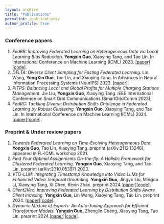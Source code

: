 ```yaml
---
layout: archive
title: "Publications"
permalink: /publications/
author_profile: true
---
```


### Conference papers

1. *FedBR: Improving Federated Learning on Heterogeneous Data via Local Learning Bias Reduction.* **Yongxin Guo**, Xiaoying Tang, and Tao Lin. In International Conference on Machine Learning (ICML) 2023. [[paper]](https://openreview.net/pdf?id=nDKoVwNjMH)[[code]](https://github.com/LINs-lab/FedBR).
2. *DELTA: Diverse Client Sampling for Fasting Federated Learning.* Lin Wang, **YongXin Guo**, Tao Lin, and Xiaoying Tang. In Advances in Neural Information Processing Systems (NeurIPS) 2023. [[paper]](https://arxiv.org/abs/2205.13925).
3. *PITPS: Balancing Local and Global Profits for Multiple Charging Stations Management.* Jie Liu, **Yongxin Guo**, Xiaoying Tang. IEEE International Conference on Smart Grid Communications (SmartGridComm 2023);
4. *FedRC: Tackling Diverse Distribution Shifts Challenge in Federated Learning by Robust Clustering.* **Yongxin Guo**, Xiaoying Tang, and Tao Lin. In International Conference on Machine Learning (ICML) 2024.[[paper]](https://arxiv.org/abs/2301.12379)[[code]](https://github.com/LINs-lab/FedRC).


### Preprint & Under review papers

1. *Towards Federated Learning on Time-Evolving Heterogeneous Data.* **Yongxin Guo**, Tao Lin, Xiaoying Tang. preprint (arXiv:2112.13246), appeared in FL-ICML workshop 2021.
2. *Find Your Optimal Assignments On-the-fly: A Holistic Framework for Clustered Federated Learning.* **Yongxin Guo**,
Xiaoying Tang, and Tao Lin. preprint (arXiv:2310.05397) 2023.
3. *VTG-LLM: Integrating Timestamp Knowledge into Video LLMs for Enhanced Video Temporal Grounding.* **Yongxin Guo**, Jingyu Liu, Mingda Li, Xiaoying Tang, Xi Chen, Kevin Zhao. preprint 2024.[[paper]](https://arxiv.org/abs/2405.13382)[[code]](https://github.com/gyxxyg/VTG-LLM).
4. *Client2Vec: Improving Federated Learning by Distribution Shifts Aware Client Indexing.* **Yongxin Guo**, Lin Wang, Xiaoying Tang, Tao Lin. preprint 2024. [[paper]](https://arxiv.org/abs/2405.16233)[[code]](https://github.com/LINs-lab/client2vec).
5. *Dynamic Mixture of Experts: An Auto-Tuning Approach for Efficient Transformer Models.* **Yongxin Guo**, Zhenglin Cheng, Xiaoying Tang, Tao Lin. preprint 2024.[[paper]](https://arxiv.org/abs/2405.14297)[[code]](https://github.com/LINs-lab/DynMoE).
